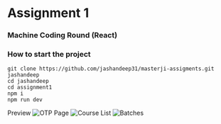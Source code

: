 # Assignment 1

### Machine Coding Round (React)

### How to start the project

```
git clone https://github.com/jashandeep31/masterji-assigments.git jashandeep
cd jashandeep
cd assignment1
npm i
npm run dev
```

Preview
![OTP Page](https://github.com/jashandeep31/masterji-assigments/assignment1/01.png)
![Course List ](https://github.com/jashandeep31/masterji-assigments/assignment1/02.png)
![Batches](https://github.com/jashandeep31/masterji-assigments/assignment1/03.png)

